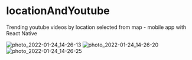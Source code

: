 # locationAndYoutube
Trending youtube videos by location selected from map - mobile app with React Native

![photo_2022-01-24_14-26-13](https://user-images.githubusercontent.com/55788161/150775104-ad4d4129-e718-45ea-b730-d007a6857878.jpg) ![photo_2022-01-24_14-26-20](https://user-images.githubusercontent.com/55788161/150775307-8a133f8c-9f4e-4c96-aa9b-78993d9546a8.jpg) ![photo_2022-01-24_14-26-25](https://user-images.githubusercontent.com/55788161/150775340-c0f3a052-07a5-45c2-ad8c-b236a637ef7f.jpg)


